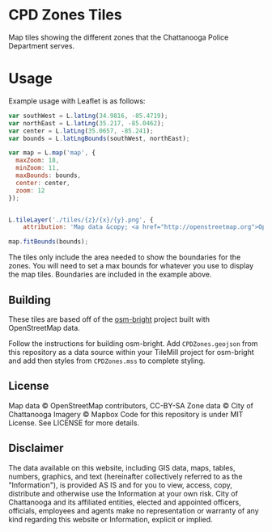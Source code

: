 # CPD Zones Tiles

Map tiles showing the different zones that the Chattanooga Police Department serves.

# Usage

Example usage with Leaflet is as follows:
```javascript
var southWest = L.latLng(34.9816, -85.4719);
var northEast = L.latLng(35.217, -85.0462);
var center = L.latLng(35.0657, -85.241);
var bounds = L.latLngBounds(southWest, northEast);

var map = L.map('map', {
  maxZoom: 18,
  minZoom: 11,
  maxBounds: bounds,
  center: center,
  zoom: 12
});


L.tileLayer('./tiles/{z}/{x}/{y}.png', {
    attribution: 'Map data &copy; <a href="http://openstreetmap.org">OpenStreetMap</a> contributors, <a href="http://creativecommons.org/licenses/by-sa/2.0/">CC-BY-SA</a>, Zone data &copy; City of Chattanooga, Imagery © <a href="http://mapbox.com">Mapbox</a>'}).addTo(map);

map.fitBounds(bounds);
```

The tiles only include the area needed to show the boundaries for the zones. You will need to set a max bounds for whatever you use to display the map tiles. Boundaries are included in the example above.

## Building

These tiles are based off of the [osm-bright](https://github.com/mapbox/osm-bright) project built with OpenStreetMap data.

Follow the instructions for building osm-bright. Add `CPDZones.geojson` from this repository as a data source within your TileMill project for osm-bright and add then styles from `CPDZones.mss` to complete styling.

## License

Map data © OpenStreetMap contributors, CC-BY-SA
Zone data © City of Chattanooga
Imagery © Mapbox
Code for this repository is under MIT License. See LICENSE for more details.

## Disclaimer

The data available on this website, including GIS data, maps, tables, numbers, graphics, and text (hereinafter collectively referred to as the "Information"), is provided AS IS and for you to view, access, copy, distribute and otherwise use the Information at your own risk. City of Chattanooga and its affiliated entities, elected and appointed officers, officials, employees and agents make no representation or warranty of any kind regarding this website or Information, explicit or implied.

